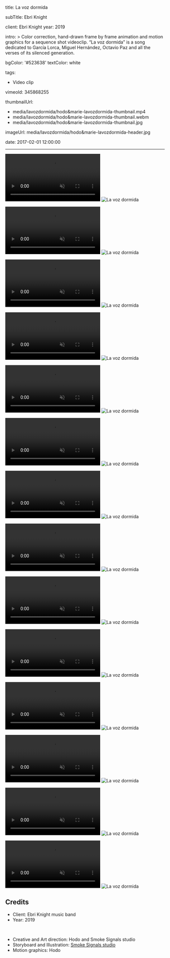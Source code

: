 title: La voz dormida

subTitle: Ebri Knight

client: Ebri Knight
year: 2019

intro: >
  Color correction, hand-drawn frame by frame animation and motion graphics for a sequence shot videoclip. “La voz dormida” is a song dedicated to García Lorca, Miguel Hernández, Octavio Paz and all the verses of its silenced generation.

bgColor: '#523638'
textColor: white

tags:
  - Video clip

vimeoId: 345868255

thumbnailUrl:
  - media/lavozdormida/hodo&marie-lavozdormida-thumbnail.mp4
  - media/lavozdormida/hodo&marie-lavozdormida-thumbnail.webm
  - media/lavozdormida/hodo&marie-lavozdormida-thumbnail.jpg

imageUrl: media/lavozdormida/hodo&marie-lavozdormida-header.jpg

date: 2017-02-01 12:00:00



---

<!-- This is a 2x VIDEO gallery -->
<!-- Always add a linebreak between images -->
<!-- It needs two images between paragraph tags -->
<div class="gallery gallery-video gallery-2">

<p>
	<video playsinline="playsinline" muted>
			<source src="/media/lavozdormida/hodo&marie-lavozdormida-01.mp4" type="video/mp4">
			<source src="/media/lavozdormida/hodo&marie-lavozdormida-01.webm" type="video/webm">
	</video>
	<img src="/media/lavozdormida/hodo&marie-lavozdormida-01.jpg" alt="La voz dormida">
</p>

<p>
	<video playsinline="playsinline" muted>
			<source src="/media/lavozdormida/hodo&marie-lavozdormida-02.mp4" type="video/mp4">
			<source src="/media/lavozdormida/hodo&marie-lavozdormida-02.webm" type="video/webm">
	</video>
	<img src="/media/lavozdormida/hodo&marie-lavozdormida-02.jpg" alt="La voz dormida">
</p>


</div>

<!-- This is a 2x VIDEO gallery -->
<!-- Always add a linebreak between images -->
<!-- It needs two images between paragraph tags -->
<div class="gallery gallery-video gallery-2">

<p>
	<video playsinline="playsinline" muted>
			<source src="/media/lavozdormida/hodo&marie-lavozdormida-03.mp4" type="video/mp4">
			<source src="/media/lavozdormida/hodo&marie-lavozdormida-03.webm" type="video/webm">
	</video>
	<img src="/media/lavozdormida/hodo&marie-lavozdormida-03.jpg" alt="La voz dormida">
</p>

<p>
	<video playsinline="playsinline" muted>
			<source src="/media/lavozdormida/hodo&marie-lavozdormida-04.mp4" type="video/mp4">
			<source src="/media/lavozdormida/hodo&marie-lavozdormida-04.webm" type="video/webm">
	</video>
	<img src="/media/lavozdormida/hodo&marie-lavozdormida-04.jpg" alt="La voz dormida">
</p>


</div>


<!-- This is a 2x VIDEO gallery -->
<!-- Always add a linebreak between images -->
<!-- It needs two images between paragraph tags -->
<div class="gallery gallery-video gallery-2">

<p>
	<video playsinline="playsinline" muted>
			<source src="/media/lavozdormida/hodo&marie-lavozdormida-05.mp4" type="video/mp4">
			<source src="/media/lavozdormida/hodo&marie-lavozdormida-05.webm" type="video/webm">
	</video>
	<img src="/media/lavozdormida/hodo&marie-lavozdormida-05.jpg" alt="La voz dormida">
</p>

<p>
	<video playsinline="playsinline" muted>
			<source src="/media/lavozdormida/hodo&marie-lavozdormida-06.mp4" type="video/mp4">
			<source src="/media/lavozdormida/hodo&marie-lavozdormida-06.webm" type="video/webm">
	</video>
	<img src="/media/lavozdormida/hodo&marie-lavozdormida-06.jpg" alt="La voz dormida">
</p>


</div>


<!-- This is a 2x VIDEO gallery -->
<!-- Always add a linebreak between images -->
<!-- It needs two images between paragraph tags -->
<div class="gallery gallery-video gallery-2">

<p>
	<video playsinline="playsinline" muted>
			<source src="/media/lavozdormida/hodo&marie-lavozdormida-07.mp4" type="video/mp4">
			<source src="/media/lavozdormida/hodo&marie-lavozdormida-07.webm" type="video/webm">
	</video>
	<img src="/media/lavozdormida/hodo&marie-lavozdormida-07.jpg" alt="La voz dormida">
</p>

<p>
	<video playsinline="playsinline" muted>
			<source src="/media/lavozdormida/hodo&marie-lavozdormida-08.mp4" type="video/mp4">
			<source src="/media/lavozdormida/hodo&marie-lavozdormida-08.webm" type="video/webm">
	</video>
	<img src="/media/lavozdormida/hodo&marie-lavozdormida-08.jpg" alt="La voz dormida">
</p>


</div>


<!-- This is a 2x VIDEO gallery -->
<!-- Always add a linebreak between images -->
<!-- It needs two images between paragraph tags -->
<div class="gallery gallery-video gallery-2">

<p>
	<video playsinline="playsinline" muted>
			<source src="/media/lavozdormida/hodo&marie-lavozdormida-09.mp4" type="video/mp4">
			<source src="/media/lavozdormida/hodo&marie-lavozdormida-09.webm" type="video/webm">
	</video>
	<img src="/media/lavozdormida/hodo&marie-lavozdormida-09.jpg" alt="La voz dormida">
</p>

<p>
	<video playsinline="playsinline" muted>
			<source src="/media/lavozdormida/hodo&marie-lavozdormida-10.mp4" type="video/mp4">
			<source src="/media/lavozdormida/hodo&marie-lavozdormida-10.webm" type="video/webm">
	</video>
	<img src="/media/lavozdormida/hodo&marie-lavozdormida-10.jpg" alt="La voz dormida">
</p>


</div>


<!-- This is a 2x VIDEO gallery -->
<!-- Always add a linebreak between images -->
<!-- It needs two images between paragraph tags -->
<div class="gallery gallery-video gallery-2">

<p>
	<video playsinline="playsinline" muted>
			<source src="/media/lavozdormida/hodo&marie-lavozdormida-11.mp4" type="video/mp4">
			<source src="/media/lavozdormida/hodo&marie-lavozdormida-11.webm" type="video/webm">
	</video>
	<img src="/media/lavozdormida/hodo&marie-lavozdormida-11.jpg" alt="La voz dormida">
</p>

<p>
	<video playsinline="playsinline" muted>
			<source src="/media/lavozdormida/hodo&marie-lavozdormida-12.mp4" type="video/mp4">
			<source src="/media/lavozdormida/hodo&marie-lavozdormida-12.webm" type="video/webm">
	</video>
	<img src="/media/lavozdormida/hodo&marie-lavozdormida-12.jpg" alt="La voz dormida">
</p>


</div>


<!-- This is a 2x VIDEO gallery -->
<!-- Always add a linebreak between images -->
<!-- It needs two images between paragraph tags -->
<div class="gallery gallery-video gallery-2">

<p>
	<video playsinline="playsinline" muted>
			<source src="/media/lavozdormida/hodo&marie-lavozdormida-13.mp4" type="video/mp4">
			<source src="/media/lavozdormida/hodo&marie-lavozdormida-13.webm" type="video/webm">
	</video>
	<img src="/media/lavozdormida/hodo&marie-lavozdormida-13.jpg" alt="La voz dormida">
</p>

<p>
	<video playsinline="playsinline" muted>
			<source src="/media/lavozdormida/hodo&marie-lavozdormida-14.mp4" type="video/mp4">
			<source src="/media/lavozdormida/hodo&marie-lavozdormida-14.webm" type="video/webm">
	</video>
	<img src="/media/lavozdormida/hodo&marie-lavozdormida-14.jpg" alt="La voz dormida">
</p>


</div>


<!-- Sample credits secion -->

## Credits

* Client: Ebri Knight music band
* Year: 2019  
  
<br>

* Creative and Art direction: Hodo and Smoke Signals studio
* Storyboard and Illustration: <a href="http://www.smokesignalsstudio.com" target="_blank">Smoke Signals studio</a>
* Motion graphics: Hodo